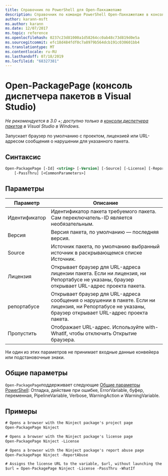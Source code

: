 ```yaml
---
title: Справочник по PowerShell для Open-Паккажепаже
description: Справочник по команде PowerShell Open-Паккажепаже в консоли диспетчера пакетов NuGet в Visual Studio.
author: karann-msft
ms.author: karann
ms.date: 12/07/2017
ms.topic: reference
ms.openlocfilehash: 0237c23d81000a1d58264cc0ab48c73d819d0e5a
ms.sourcegitcommit: efc18d484fdf0c7a8979b564dcb191c030601bb4
ms.translationtype: MT
ms.contentlocale: ru-RU
ms.lasthandoff: 07/18/2019
ms.locfileid: "68327381"
---
```

# <a name="open-packagepage-package-manager-console-in-visual-studio"></a>Open-PackagePage (консоль диспетчера пакетов в Visual Studio)

*Не рекомендуется в 3.0 +; доступно только в [консоли диспетчера пакетов](../../consume-packages/install-use-packages-powershell.md) в Visual Studio в Windows.*

Запускает браузер по умолчанию с проектом, лицензией или URL-адресом сообщения о нарушении для указанного пакета.

## <a name="syntax"></a>Синтаксис

```ps
Open-PackagePage [-Id] <string> [-Version] [-Source] [-License] [-ReportAbuse]
    [-PassThru] [<CommonParameters>]
```

## <a name="parameters"></a>Параметры

| Параметр | Описание |
| --- | --- |
| Идентификатор | Идентификатор пакета требуемого пакета. Сам переключатель-ID является необязательным. |
| Версия | Версия пакета, по умолчанию — последняя версия. |
| Source | Источник пакета, по умолчанию выбранный источник в раскрывающемся списке Источник. |
| Лицензия | Открывает браузер для URL-адреса лицензии пакета. Если ни лицензия, ни Репортабусе не указаны, браузер открывает URL-адрес проекта пакета. |
| репортабусе | Открывает браузер для URL-адреса сообщения о нарушении в пакете. Если ни лицензия, ни Репортабусе не указаны, браузер открывает URL-адрес проекта пакета. |
| Пропустить | Отображает URL-адрес. Используйте with-WhatIf, чтобы отключить Открытие браузера. |

Ни один из этих параметров не принимает входные данные конвейера или подстановочные знаки.

## <a name="common-parameters"></a>Общие параметры

`Open-PackagePage`поддерживает следующие [Общие параметры PowerShell](http://go.microsoft.com/fwlink/?LinkID=113216): Отладка, действие при ошибке, ErrorVariable, буфер, переменная, PipelineVariable, Verbose, WarningAction и WarningVariable.

## <a name="examples"></a>Примеры

```ps
# Opens a browser with the Ninject package's project page
Open-PackagePage Ninject

# Opens a browser with the Ninject package's license page
Open-PackagePage Ninject -License

# Opens a browser with the Ninject package's report abuse page  
Open-PackagePage Ninject -ReportAbuse

# Assigns the license URL to the variable, $url, without launching the browser
$url = Open-PackagePage Ninject -License -PassThru -WhatIf
```